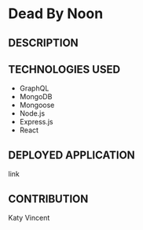 # Dead By Noon

## DESCRIPTION


## TECHNOLOGIES USED

* GraphQL
* MongoDB
* Mongoose
* Node.js
* Express.js
* React

## DEPLOYED APPLICATION

link


## CONTRIBUTION

Katy Vincent